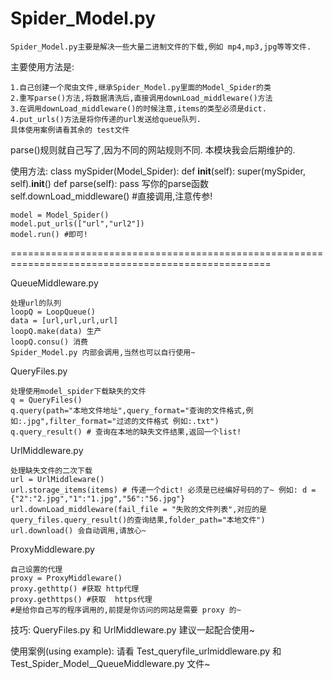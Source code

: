 # Spider_Model.py


    Spider_Model.py主要是解决一些大量二进制文件的下载,例如 mp4,mp3,jpg等等文件.
主要使用方法是:

	1.自己创建一个爬虫文件,继承Spider_Model.py里面的Model_Spider的类
	2.重写parse()方法,将数据清洗后,直接调用downLoad_middleware()方法
	3.在调用downLoad_middleware()的时候注意,items的类型必须是dict.
	4.put_urls()方法是将你传递的url发送给queue队列.
	具体使用案例请看其余的 test文件
	

parse()规则就自己写了,因为不同的网站规则不同.
本模块我会后期维护的.

使用方法:
    class mySpider(Model_Spider):
        def __init__(self):
            super(mySpider, self).__init__()
        def parse(self):
            pass 写你的parse函数
            self.downLoad_middleware() #直接调用,注意传参!

    model = Model_Spider()
    model.put_urls(["url","url2"])
    model.run() #即可!

===================================================================================================

QueueMiddleware.py

    处理url的队列
    loopQ = LoopQueue()
    data = [url,url,url,url]
    loopQ.make(data) 生产
    loopQ.consu() 消费
    Spider_Model.py 内部会调用,当然也可以自行使用~


QueryFiles.py

    处理使用model_spider下载缺失的文件
    q = QueryFiles()
    q.query(path="本地文件地址",query_format="查询的文件格式,例如:.jpg",filter_format="过滤的文件格式 例如:.txt")
    q.query_result() # 查询在本地的缺失文件结果,返回一个list!


UrlMiddleware.py

    处理缺失文件的二次下载
    url = UrlMiddleware()
    url.storage_items(items) # 传递一个dict! 必须是已经编好号码的了~ 例如: d = {"2":"2.jpg","1":"1.jpg","56":"56.jpg"}
    url.downLoad_middleware(fail_file = "失败的文件列表",对应的是query_files.query_result()的查询结果,folder_path="本地文件")
    url.download() 会自动调用,请放心~


ProxyMiddleware.py

    自己设置的代理
    proxy = ProxyMiddleware()
    proxy.gethttp() #获取 http代理
    proxy.gethttps() #获取  https代理
    #是给你自己写的程序调用的,前提是你访问的网站是需要 proxy 的~


技巧:
    QueryFiles.py 和 UrlMiddleware.py 建议一起配合使用~


使用案例(using example):
    请看 Test_queryfile_urlmiddleware.py 和 Test_Spider_Model__QueueMiddleware.py 文件~






